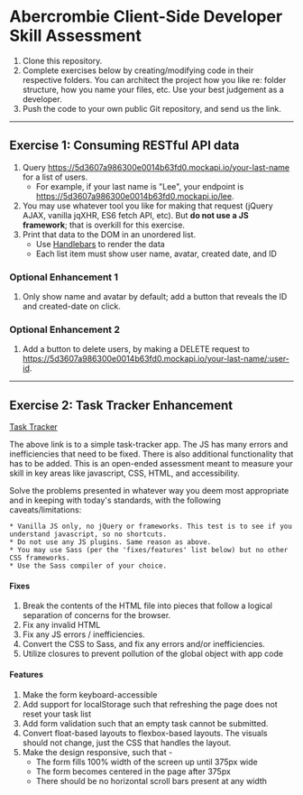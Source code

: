 # Abercrombie Client-Side Developer Skill Assessment
1. Clone this repository.
2. Complete exercises below by creating/modifying code in their respective folders. You can architect the project how you like re: folder structure, how you name your files, etc. Use your best judgement as a developer.
3. Push the code to your own public Git repository, and send us the link.

***

## Exercise 1: Consuming RESTful API data
1. Query https://5d3607a986300e0014b63fd0.mockapi.io/your-last-name for a list of users.
    * For example, if your last name is "Lee", your endpoint is https://5d3607a986300e0014b63fd0.mockapi.io/lee.
2. You may use whatever tool you like for making that request (jQuery AJAX, vanilla jqXHR, ES6 fetch API, etc). But __do not use a JS framework__; that is overkill for this exercise.
3. Print that data to the DOM in an unordered list.
    * Use [Handlebars](https://handlebarsjs.com/) to render the data
    * Each list item must show user name, avatar, created date, and ID
  
### Optional Enhancement 1
1. Only show name and avatar by default; add a button that reveals the ID and created-date on click.

### Optional Enhancement 2
1. Add a button to delete users, by making a DELETE request to https://5d3607a986300e0014b63fd0.mockapi.io/your-last-name/:user-id.

***

## Exercise 2: Task Tracker Enhancement
[Task Tracker](./exercise-2/index.html)

The above link is to a simple task-tracker app. The JS has many errors and inefficiencies that need to be fixed. There is also additional functionality that has to be added.  This is an open-ended assessment meant to measure your skill in key areas like javascript, CSS, HTML, and accessibility.

Solve the problems presented in whatever way you deem most appropriate and in keeping with today's standards, with the following caveats/limitations:

    * Vanilla JS only, no jQuery or frameworks. This test is to see if you understand javascript, so no shortcuts.
    * Do not use any JS plugins. Same reason as above.
    * You may use Sass (per the 'fixes/features' list below) but no other CSS frameworks.
    * Use the Sass compiler of your choice.

#### Fixes
1. Break the contents of the HTML file into pieces that follow a logical separation of concerns for the browser.
2. Fix any invalid HTML
3. Fix any JS errors / inefficiencies.
4. Convert the CSS to Sass, and fix any errors and/or inefficiencies.
5. Utilize closures to prevent pollution of the global object with app code

#### Features
1. Make the form keyboard-accessible
2. Add support for localStorage such that refreshing the page does not reset your task list
3. Add form validation such that an empty task cannot be submitted.
4. Convert float-based layouts to flexbox-based layouts. The visuals should not change, just the CSS that handles the layout.
5. Make the design responsive, such that -
    * The form fills 100% width of the screen up until 375px wide
    * The form becomes centered in the page after 375px
    * There should be no horizontal scroll bars present at any width